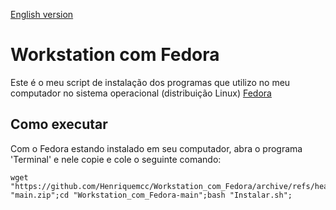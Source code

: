 [English version](README.EN.md)

# Workstation com Fedora

Este é o meu script de instalação dos programas que utilizo no meu computador no sistema operacional (distribuição
Linux) [Fedora](https://getfedora.org)

## Como executar

Com o Fedora estando instalado em seu computador, abra o programa 'Terminal' e nele copie e cole o seguinte comando:

```
wget "https://github.com/Henriquemcc/Workstation_com_Fedora/archive/refs/heads/main.zip";unzip "main.zip";cd "Workstation_com_Fedora-main";bash "Instalar.sh";
```